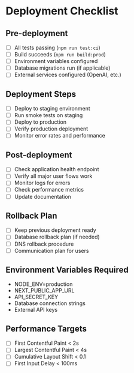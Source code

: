 # Deployment Checklist

## Pre-deployment
- [ ] All tests passing (`npm run test:ci`)
- [ ] Build succeeds (`npm run build:prod`)
- [ ] Environment variables configured
- [ ] Database migrations run (if applicable)
- [ ] External services configured (OpenAI, etc.)

## Deployment Steps
- [ ] Deploy to staging environment
- [ ] Run smoke tests on staging
- [ ] Deploy to production
- [ ] Verify production deployment
- [ ] Monitor error rates and performance

## Post-deployment
- [ ] Check application health endpoint
- [ ] Verify all major user flows work
- [ ] Monitor logs for errors
- [ ] Check performance metrics
- [ ] Update documentation

## Rollback Plan
- [ ] Keep previous deployment ready
- [ ] Database rollback plan (if needed)
- [ ] DNS rollback procedure
- [ ] Communication plan for users

## Environment Variables Required
- NODE_ENV=production
- NEXT_PUBLIC_APP_URL
- API_SECRET_KEY
- Database connection strings
- External API keys

## Performance Targets
- [ ] First Contentful Paint < 2s
- [ ] Largest Contentful Paint < 4s
- [ ] Cumulative Layout Shift < 0.1
- [ ] First Input Delay < 100ms
